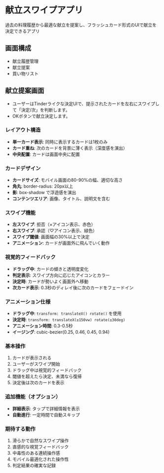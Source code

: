 # 献立スワイプアプリ

過去の料理履歴から最適な献立を提案し、フラッシュカード形式のUIで献立を決定できるアプリ

## 画面構成

- 献立履歴管理
- 献立提案
- 買い物リスト

## 献立提案画面

- ユーザーはTinderライクな決定UIで、提示されたカードを左右にスワイプして「決定/次」を判断します。
- OKボタンで献立決定します。

### レイアウト構造
- **単一カード表示**: 同時に表示するカードは1枚のみ
- **カード重ね**: 次のカードを背景に薄く表示（深度感を演出）
- **中央配置**: カードは画面中央に配置

### カードデザイン
- **カードサイズ**: モバイル画面の80-90%の幅、適切な高さ
- **角丸**: border-radius: 20px以上
- **影**: box-shadow で浮遊感を演出
- **コンテンツエリア**: 画像、タイトル、説明文を含む

### スワイプ機能
- **左スワイプ**: 拒否（×アイコン表示、赤色）
- **右スワイプ**: 承認（♡アイコン表示、緑色）
- **スワイプ閾値**: 画面幅の30%以上で決定
- **アニメーション**: カードが画面外に飛んでいく動作

### 視覚的フィードバック
- **ドラッグ中**: カードの傾きと透明度変化
- **判定表示**: スワイプ方向に応じたアイコンとカラー
- **決定時**: カードが勢いよく画面外へ移動
- **次カード表示**: 0.3秒のディレイ後に次のカードをフェードイン

### アニメーション仕様
- **ドラッグ中**: `transform: translateX() rotate()` を使用
- **決定時**: `transform: translateX(±150vw) rotate(±30deg)`
- **アニメーション時間**: 0.3-0.5秒
- **イージング**: cubic-bezier(0.25, 0.46, 0.45, 0.94)

### 基本操作
1. カードが表示される
2. ユーザーがスワイプ開始
3. ドラッグ中は視覚的フィードバック
4. 閾値を超えたら決定、未満なら復帰
5. 決定後は次のカードを表示

### 追加機能（オプション）
- **詳細表示**: タップで詳細情報を表示
- **自動進行**: 一定時間で自動スキップ

### 期待する動作
1. 滑らかで自然なスワイプ操作
2. 直感的な視覚フィードバック
3. 中毒性のある連続操作感
4. モバイル最適化された操作性
5. 判定結果の確実な記録
